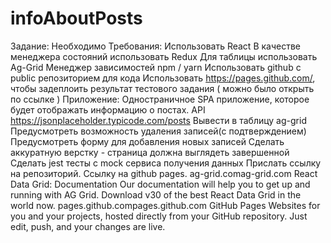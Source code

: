 # infoAboutPosts

Задание:
Необходимо
Требования:
Использовать  React
В качестве менеджера состояний использовать Redux
Для таблицы использовать Ag-Grid
Менеджер зависимостей npm / yarn
Использовать github с public репозиторием для кода
Использовать https://pages.github.com/, чтобы задеплоить результат тестового задания ( можно было открыть по ссылке )
Приложение:
Одностраничное SPA приложение, которое будет отображать информацию о постах. API https://jsonplaceholder.typicode.com/posts
Вывести в таблицу ag-grid
Предусмотреть возможность удаления записей(с подтверждением)
Предусмотреть форму для добавления новых записей
Сделать аккуратную верстку - страница должна выглядеть завершенной
Сделать jest тесты с mock сервиса получения данных
Прислать ссылку на репозиторий. Ссылку на github pages.
ag-grid.comag-grid.com
React Data Grid: Documentation
Our documentation will help you to get up and running with AG Grid. Download v30 of the best React Data Grid in the world now.
pages.github.compages.github.com
GitHub Pages
Websites for you and your projects, hosted directly from your GitHub repository. Just edit, push, and your changes are live.